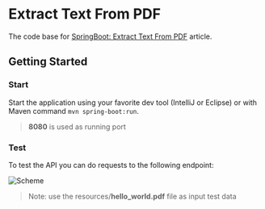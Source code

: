 # Extract Text From PDF

The code base for [SpringBoot: Extract Text From PDF](https://medium.com/@georgeberar/springboot-extract-text-from-pdf-1d8d41b5adac) article.

## Getting Started

### Start

Start the application using your favorite dev tool (IntelliJ or Eclipse) or with Maven command ``mvn spring-boot:run``.

> **8080** is used as running port

### Test

To test the API you can do requests to the following endpoint:

![Scheme](/assets/extractor_response.PNG)

> Note: use the resources/**hello_world.pdf** file as input test data


